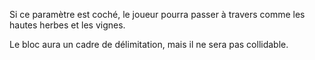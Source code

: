 Si ce paramètre est coché, le joueur pourra passer à travers comme les hautes herbes et les vignes.

Le bloc aura un cadre de délimitation, mais il ne sera pas collidable.
